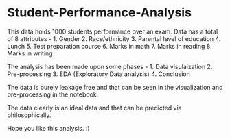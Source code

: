 # Student-Performance-Analysis


This data holds 1000 students performance over an exam.
Data has a total of 8 attributes -
                                    1. Gender
                                    2. Race/ethnicity
                                    3. Parental level of education
                                    4. Lunch
                                    5. Test preparation course
                                    6. Marks in math
                                    7. Marks in reading
                                    8. Marks in writing

The analysis has been made upon some phases - 1. Data visulaization
                                              2. Pre-processing
                                              3. EDA (Exploratory Data analysis)
                                              4. Conclusion
                                              
                                              
 The data is purely leakage free and that can be seen in the visualization and pre-processing in the notebook.
 
 The data clearly is an ideal data and that can be predicted via philosophically.
 
 Hope you like this analysis.  :)
